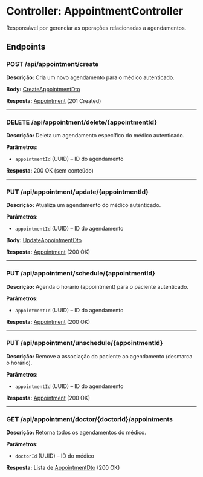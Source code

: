 <h1>Controller: AppointmentController</h1>
<p>Responsável por gerenciar as operações relacionadas a agendamentos.</p>

<h2>Endpoints</h2>

<h3>POST /api/appointment/create</h3>
<p><strong>Descrição:</strong> Cria um novo agendamento para o médico autenticado.</p>
<p><strong>Body:</strong> <a href="#CreateAppointmentDto">CreateAppointmentDto</a></p>
<p><strong>Resposta:</strong> <a href="#Appointment">Appointment</a> (201 Created)</p>

<hr>

<h3>DELETE /api/appointment/delete/{appointmentId}</h3>
<p><strong>Descrição:</strong> Deleta um agendamento específico do médico autenticado.</p>
<p><strong>Parâmetros:</strong></p>
<ul>
  <li><code>appointmentId</code> (UUID) – ID do agendamento</li>
</ul>
<p><strong>Resposta:</strong> 200 OK (sem conteúdo)</p>

<hr>

<h3>PUT /api/appointment/update/{appointmentId}</h3>
<p><strong>Descrição:</strong> Atualiza um agendamento do médico autenticado.</p>
<p><strong>Parâmetros:</strong></p>
<ul>
  <li><code>appointmentId</code> (UUID) – ID do agendamento</li>
</ul>
<p><strong>Body:</strong> <a href="#UpdateAppointmentDto">UpdateAppointmentDto</a></p>
<p><strong>Resposta:</strong> <a href="#Appointment">Appointment</a> (200 OK)</p>

<hr>

<h3>PUT /api/appointment/schedule/{appointmentId}</h3>
<p><strong>Descrição:</strong> Agenda o horário (appointment) para o paciente autenticado.</p>
<p><strong>Parâmetros:</strong></p>
<ul>
  <li><code>appointmentId</code> (UUID) – ID do agendamento</li>
</ul>
<p><strong>Resposta:</strong> <a href="#Appointment">Appointment</a> (200 OK)</p>

<hr>

<h3>PUT /api/appointment/unschedule/{appointmentId}</h3>
<p><strong>Descrição:</strong> Remove a associação do paciente ao agendamento (desmarca o horário).</p>
<p><strong>Parâmetros:</strong></p>
<ul>
  <li><code>appointmentId</code> (UUID) – ID do agendamento</li>
</ul>
<p><strong>Resposta:</strong> <a href="#Appointment">Appointment</a> (200 OK)</p>

<hr>

<h3>GET /api/appointment/doctor/{doctorId}/appointments</h3>
<p><strong>Descrição:</strong> Retorna todos os agendamentos do médico.</p>
<p><strong>Parâmetros:</strong></p>
<ul>
  <li><code>doctorId</code> (UUID) – ID do médico</li>
</ul>
<p><strong>Resposta:</strong> Lista de <a href="#AppointmentDto">AppointmentDto</a> (200 OK)</p>
